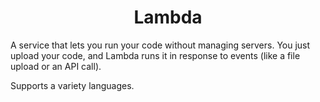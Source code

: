 <div align="center">

# **Lambda**
</div>

 A service that lets you run your code without managing servers. You just upload your code, and Lambda runs it in response to events (like a file upload or an API call).

Supports a variety languages.
